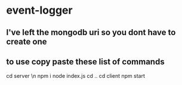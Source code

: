 # event-logger

## I've left the mongodb uri so you dont have to create one
## to use copy paste these list of commands
  cd server \n
  npm i
  node index.js
  cd ..
  cd client
  npm start
